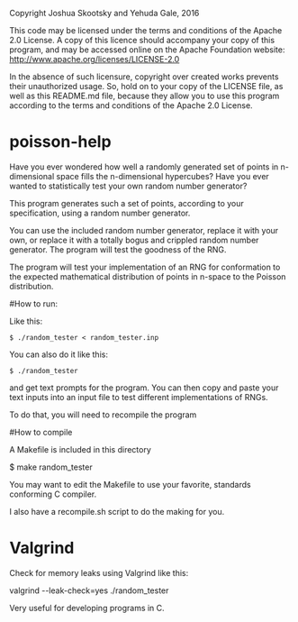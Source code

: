 Copyright Joshua Skootsky and Yehuda Gale, 2016

This code may be licensed under the terms and conditions of the Apache 2.0
License. A copy of this licence should accompany your copy of this program, and may be accessed online on the Apache Foundation website: http://www.apache.org/licenses/LICENSE-2.0

In the absence of such licensure, copyright over created works prevents their unauthorized usage. So, hold on to your copy of the LICENSE file, as well as this README.md file, because they allow you to use this program according to the terms and conditions of the Apache 2.0 License.

# poisson-help
Have you ever wondered how well a randomly generated set of points in n-dimensional space fills the n-dimensional hypercubes? Have you ever wanted to statistically test your own random number generator?

This program generates such a set of points, according to your specification, using a random number generator.

You can use the included random number generator, replace it with your own, or replace it with a totally bogus and crippled random number generator. The program will test the goodness of the RNG.

The program will test your implementation of an RNG for conformation to the expected mathematical distribution of points in n-space to the Poisson distribution.

#How to run:

Like this:

`$ ./random_tester < random_tester.inp`

You can also do it like this:

`$ ./random_tester`

and get text prompts for the program. You can then copy and paste your text inputs into an input file to test different implementations of RNGs.

To do that, you will need to recompile the program

#How to compile

A Makefile is included in this directory

$ make random_tester

You may want to edit the Makefile to use your favorite, standards conforming C compiler.

I also have a recompile.sh script to do the making for you.

# Valgrind

Check for memory leaks using Valgrind like this:

valgrind --leak-check=yes ./random_tester

Very useful for developing programs in C.


